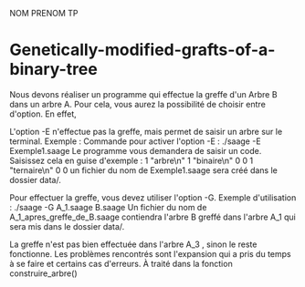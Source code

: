 NOM PRENOM TP

# Genetically-modified-grafts-of-a-binary-tree
Nous devons réaliser un programme qui effectue la greffe d'un Arbre B dans un arbre A. Pour cela, vous aurez la possibilité de choisir entre d'option. En effet,

L'option -E n'effectue pas la greffe, mais permet de saisir un arbre sur le terminal. Exemple : Commande pour activer l'option -E : ./saage -E Exemple1.saage Le programme vous demandera de saisir un code. Saisissez cela en guise d'exemple : 1 "arbre\n" 1 "binaire\n" 0 0 1 "ternaire\n" 0 0 un fichier du nom de Exemple1.saage sera créé dans le dossier data/.

Pour effectuer la greffe, vous devez utiliser l'option -G. Exemple d'utilisation : ./saage -G A_1.saage B.saage Un fichier du nom de A_1_apres_greffe_de_B.saage contiendra l'arbre B greffé dans l'arbre A_1 qui sera mis dans le dossier data/.

La greffe n'est pas bien effectuée dans l'arbre A_3 , sinon le reste fonctionne. Les problèmes rencontrés sont l'expansion qui a pris du temps à se faire et certains cas d'erreurs. À traité dans la fonction construire_arbre()
